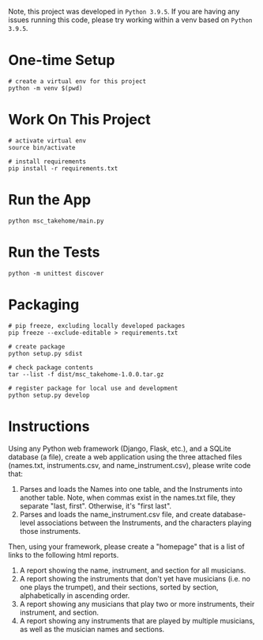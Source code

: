 Note, this project was developed in `Python 3.9.5`. If you are having any issues running this code, please try working within a venv based on `Python 3.9.5`.

# One-time Setup
```
# create a virtual env for this project
python -m venv $(pwd)
```

# Work On This Project
```
# activate virtual env
source bin/activate

# install requirements
pip install -r requirements.txt
```

# Run the App
```
python msc_takehome/main.py
```

# Run the Tests
```
python -m unittest discover
```

# Packaging
```
# pip freeze, excluding locally developed packages
pip freeze --exclude-editable > requirements.txt

# create package
python setup.py sdist

# check package contents
tar --list -f dist/msc_takehome-1.0.0.tar.gz

# register package for local use and development
python setup.py develop
```

# Instructions
Using any Python web framework (Django, Flask, etc.), and a SQLite database (a file), create a web
application using the three attached files (names.txt, instruments.csv, and name_instrument.csv),
please write code that:

1. Parses and loads the Names into one table, and the Instruments into another table. Note, when commas exist in the
names.txt file, they separate "last, first".  Otherwise, it's "first last".
2. Parses and loads the name_instrument.csv file, and create database-level associations between the Instruments,
and the characters playing those instruments.

Then, using your framework, please create a "homepage" that is a list of links to the following
html reports.

1. A report showing the name, instrument, and section for all musicians.
2. A report showing the instruments that don't yet have musicians (i.e. no one plays the trumpet), and their sections, sorted by section, alphabetically in ascending order.
3. A report showing any musicians that play two or more instruments, their instrument, and section.
4. A report showing any instruments that are played by multiple musicians, as well as the musician names and sections.
